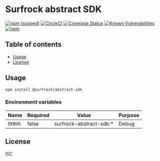 # Surfrock abstract SDK

[![npm (scoped)](https://img.shields.io/npm/v/@surfrock/abstract-sdk.svg)](https://www.npmjs.com/package/@surfrock/abstract-sdk)
[![CircleCI](https://circleci.com/gh/surfrcok/abstract-sdk.svg?style=shield)](https://circleci.com/gh/surfrcok/abstract-sdk)
[![Coverage Status](https://coveralls.io/repos/github/surfrcok/abstract-sdk/badge.svg?branch=master)](https://coveralls.io/github/surfrcok/abstract-sdk?branch=master)
[![Known Vulnerabilities](https://snyk.io/test/github/surfrcok/abstract-sdk/badge.svg)](https://snyk.io/test/github/surfrcok/abstract-sdk)
[![npm](https://img.shields.io/npm/dm/@surfrock/abstract-sdk.svg)](https://nodei.co/npm/@surfrock/abstract-sdk/)

## Table of contents

* [Usage](#usage)
* [License](#license)

## Usage

```shell
npm install @surfrock/abstract-sdk
```

### Environment variables

| Name    | Required | Value                   | Purpose |
| ------- | -------- | ----------------------- | ------- |
| `DEBUG` | false    | surfrock-abstract-sdk:* | Debug   |

## License

ISC
